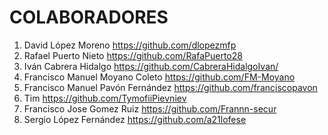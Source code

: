 # COLABORADORES

1. David López Moreno https://github.com/dlopezmfp
2. Rafael Puerto Nieto	https://github.com/RafaPuerto28
3. Iván Cabrera Hidalgo https://github.com/CabreraHidalgoIvan/
4. Francisco Manuel Moyano Coleto https://github.com/FM-Moyano
5. Francisco Manuel Pavón Fernández https://github.com/franciscopavon
6. Tim https://github.com/TymofiiPievniev
7. Francisco Jose Gomez Ruiz https://github.com/Frannn-secur
8. Sergio López Fernández https://github.com/a21lofese
